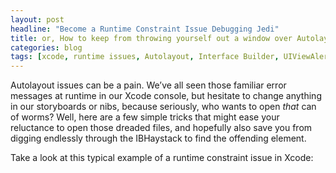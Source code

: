 ```yaml
---
layout: post
headline: "Become a Runtime Constraint Issue Debugging Jedi"title: or, How to keep from throwing yourself out a window over Autolayout issues with just a few easy Xcode debugger console commands
categories: blog
tags: [xcode, runtime issues, Autolayout, Interface Builder, UIViewAlertForUnsatisfiableConstraints, storyboard, nib, xib, constraints]
---
```


Autolayout issues can be a pain. We’ve all seen those familiar error messages at runtime in our Xcode console, but hesitate to change anything in our storyboards or nibs, because seriously, who wants to open *that* can of worms? Well, here are a few simple tricks that might ease your reluctance to open those dreaded files, and hopefully also save you from digging endlessly through the IBHaystack to find the offending element.

Take a look at this typical example of a runtime constraint issue in Xcode:
